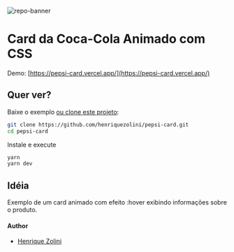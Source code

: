 ![repo-banner](https://github.com/henriquezolini/pepsi-card/blob/versao/coca-cola/cover.gif?raw=true)

# Card da Coca-Cola Animado com CSS

Demo: [https://pepsi-card.vercel.app/](https://pepsi-card.vercel.app/)

## Quer ver?

Baixe o exemplo [ou clone este projeto](https://github.com/henriquezolini/pepsi-card.git):

```bash
git clone https://github.com/henriquezolini/pepsi-card.git
cd pepsi-card
```

Instale e execute

```bash
yarn
yarn dev
```

## Idéia

Exemplo de um card animado com efeito :hover exibindo informações sobre o produto.

#### Author

- [Henrique Zolini](https://instagram.com/henriquezolini)
